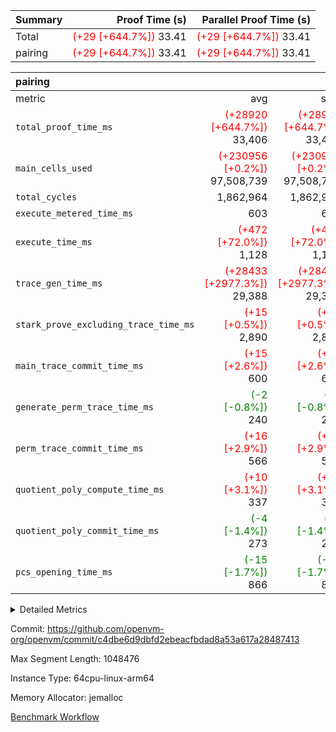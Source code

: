 | Summary | Proof Time (s) | Parallel Proof Time (s) |
|:---|---:|---:|
| Total | <span style='color: red'>(+29 [+644.7%])</span> 33.41 | <span style='color: red'>(+29 [+644.7%])</span> 33.41 |
| pairing | <span style='color: red'>(+29 [+644.7%])</span> 33.41 | <span style='color: red'>(+29 [+644.7%])</span> 33.41 |


| pairing |||||
|:---|---:|---:|---:|---:|
|metric|avg|sum|max|min|
| `total_proof_time_ms ` | <span style='color: red'>(+28920 [+644.7%])</span> 33,406 | <span style='color: red'>(+28920 [+644.7%])</span> 33,406 | <span style='color: red'>(+28920 [+644.7%])</span> 33,406 | <span style='color: red'>(+28920 [+644.7%])</span> 33,406 |
| `main_cells_used     ` | <span style='color: red'>(+230956 [+0.2%])</span> 97,508,739 | <span style='color: red'>(+230956 [+0.2%])</span> 97,508,739 | <span style='color: red'>(+230956 [+0.2%])</span> 97,508,739 | <span style='color: red'>(+230956 [+0.2%])</span> 97,508,739 |
| `total_cycles        ` |  1,862,964 |  1,862,964 |  1,862,964 |  1,862,964 |
| `execute_metered_time_ms` |  603 |  603 |  603 |  603 |
| `execute_time_ms     ` | <span style='color: red'>(+472 [+72.0%])</span> 1,128 | <span style='color: red'>(+472 [+72.0%])</span> 1,128 | <span style='color: red'>(+472 [+72.0%])</span> 1,128 | <span style='color: red'>(+472 [+72.0%])</span> 1,128 |
| `trace_gen_time_ms   ` | <span style='color: red'>(+28433 [+2977.3%])</span> 29,388 | <span style='color: red'>(+28433 [+2977.3%])</span> 29,388 | <span style='color: red'>(+28433 [+2977.3%])</span> 29,388 | <span style='color: red'>(+28433 [+2977.3%])</span> 29,388 |
| `stark_prove_excluding_trace_time_ms` | <span style='color: red'>(+15 [+0.5%])</span> 2,890 | <span style='color: red'>(+15 [+0.5%])</span> 2,890 | <span style='color: red'>(+15 [+0.5%])</span> 2,890 | <span style='color: red'>(+15 [+0.5%])</span> 2,890 |
| `main_trace_commit_time_ms` | <span style='color: red'>(+15 [+2.6%])</span> 600 | <span style='color: red'>(+15 [+2.6%])</span> 600 | <span style='color: red'>(+15 [+2.6%])</span> 600 | <span style='color: red'>(+15 [+2.6%])</span> 600 |
| `generate_perm_trace_time_ms` | <span style='color: green'>(-2 [-0.8%])</span> 240 | <span style='color: green'>(-2 [-0.8%])</span> 240 | <span style='color: green'>(-2 [-0.8%])</span> 240 | <span style='color: green'>(-2 [-0.8%])</span> 240 |
| `perm_trace_commit_time_ms` | <span style='color: red'>(+16 [+2.9%])</span> 566 | <span style='color: red'>(+16 [+2.9%])</span> 566 | <span style='color: red'>(+16 [+2.9%])</span> 566 | <span style='color: red'>(+16 [+2.9%])</span> 566 |
| `quotient_poly_compute_time_ms` | <span style='color: red'>(+10 [+3.1%])</span> 337 | <span style='color: red'>(+10 [+3.1%])</span> 337 | <span style='color: red'>(+10 [+3.1%])</span> 337 | <span style='color: red'>(+10 [+3.1%])</span> 337 |
| `quotient_poly_commit_time_ms` | <span style='color: green'>(-4 [-1.4%])</span> 273 | <span style='color: green'>(-4 [-1.4%])</span> 273 | <span style='color: green'>(-4 [-1.4%])</span> 273 | <span style='color: green'>(-4 [-1.4%])</span> 273 |
| `pcs_opening_time_ms ` | <span style='color: green'>(-15 [-1.7%])</span> 866 | <span style='color: green'>(-15 [-1.7%])</span> 866 | <span style='color: green'>(-15 [-1.7%])</span> 866 | <span style='color: green'>(-15 [-1.7%])</span> 866 |



<details>
<summary>Detailed Metrics</summary>

| group | num_segments | keygen_time_ms | fri.log_blowup | execute_metered_time_ms | commit_exe_time_ms |
| --- | --- | --- | --- | --- | --- |
| pairing | 1 | 1,087 | 1 | 603 | 10 | 

| group | air_name | quotient_deg | interactions | constraints |
| --- | --- | --- | --- | --- |
| pairing | AccessAdapterAir<16> | 2 | 5 | 12 | 
| pairing | AccessAdapterAir<2> | 2 | 5 | 12 | 
| pairing | AccessAdapterAir<32> | 2 | 5 | 12 | 
| pairing | AccessAdapterAir<4> | 2 | 5 | 12 | 
| pairing | AccessAdapterAir<8> | 2 | 5 | 12 | 
| pairing | BitwiseOperationLookupAir<8> | 2 | 2 | 4 | 
| pairing | KeccakVmAir | 2 | 321 | 4,513 | 
| pairing | MemoryMerkleAir<8> | 2 | 4 | 39 | 
| pairing | PersistentBoundaryAir<8> | 2 | 3 | 7 | 
| pairing | PhantomAir | 2 | 3 | 5 | 
| pairing | Poseidon2PeripheryAir<BabyBearParameters>, 1> | 2 | 1 | 286 | 
| pairing | ProgramAir | 1 | 1 | 4 | 
| pairing | RangeTupleCheckerAir<2> | 1 | 1 | 4 | 
| pairing | Rv32HintStoreAir | 2 | 18 | 28 | 
| pairing | VariableRangeCheckerAir | 1 | 1 | 4 | 
| pairing | VmAirWrapper<Rv32BaseAluAdapterAir, BaseAluCoreAir<4, 8> | 2 | 20 | 37 | 
| pairing | VmAirWrapper<Rv32BaseAluAdapterAir, LessThanCoreAir<4, 8> | 2 | 18 | 40 | 
| pairing | VmAirWrapper<Rv32BaseAluAdapterAir, ShiftCoreAir<4, 8> | 2 | 24 | 91 | 
| pairing | VmAirWrapper<Rv32BranchAdapterAir, BranchEqualCoreAir<4> | 2 | 11 | 20 | 
| pairing | VmAirWrapper<Rv32BranchAdapterAir, BranchLessThanCoreAir<4, 8> | 2 | 13 | 35 | 
| pairing | VmAirWrapper<Rv32CondRdWriteAdapterAir, Rv32JalLuiCoreAir> | 2 | 10 | 18 | 
| pairing | VmAirWrapper<Rv32IsEqualModAdapterAir<2, 1, 32, 32>, ModularIsEqualCoreAir<32, 4, 8> | 2 | 25 | 225 | 
| pairing | VmAirWrapper<Rv32JalrAdapterAir, Rv32JalrCoreAir> | 2 | 16 | 20 | 
| pairing | VmAirWrapper<Rv32LoadStoreAdapterAir, LoadSignExtendCoreAir<4, 8> | 2 | 18 | 33 | 
| pairing | VmAirWrapper<Rv32LoadStoreAdapterAir, LoadStoreCoreAir<4> | 2 | 17 | 40 | 
| pairing | VmAirWrapper<Rv32MultAdapterAir, DivRemCoreAir<4, 8> | 2 | 25 | 84 | 
| pairing | VmAirWrapper<Rv32MultAdapterAir, MulHCoreAir<4, 8> | 2 | 24 | 31 | 
| pairing | VmAirWrapper<Rv32MultAdapterAir, MultiplicationCoreAir<4, 8> | 2 | 19 | 19 | 
| pairing | VmAirWrapper<Rv32RdWriteAdapterAir, Rv32AuipcCoreAir> | 2 | 12 | 14 | 
| pairing | VmAirWrapper<Rv32VecHeapAdapterAir<1, 2, 2, 32, 32>, FieldExpressionCoreAir> | 2 | 415 | 480 | 
| pairing | VmAirWrapper<Rv32VecHeapAdapterAir<2, 1, 1, 32, 32>, FieldExpressionCoreAir> | 2 | 158 | 190 | 
| pairing | VmAirWrapper<Rv32VecHeapAdapterAir<2, 2, 2, 32, 32>, FieldExpressionCoreAir> | 2 | 428 | 457 | 
| pairing | VmConnectorAir | 2 | 5 | 11 | 

| group | air_name | segment | rows | prep_cols | perm_cols | main_cols | cells |
| --- | --- | --- | --- | --- | --- | --- | --- |
| pairing | AccessAdapterAir<16> | 0 | 262,144 |  | 16 | 25 | 10,747,904 | 
| pairing | AccessAdapterAir<32> | 0 | 131,072 |  | 16 | 41 | 7,471,104 | 
| pairing | AccessAdapterAir<8> | 0 | 524,288 |  | 16 | 17 | 17,301,504 | 
| pairing | BitwiseOperationLookupAir<8> | 0 | 65,536 | 3 | 8 | 2 | 655,360 | 
| pairing | MemoryMerkleAir<8> | 0 | 32,768 |  | 16 | 32 | 1,572,864 | 
| pairing | PersistentBoundaryAir<8> | 0 | 32,768 |  | 12 | 20 | 1,048,576 | 
| pairing | PhantomAir | 0 | 1 |  | 12 | 6 | 18 | 
| pairing | Poseidon2PeripheryAir<BabyBearParameters>, 1> | 0 | 32,768 |  | 8 | 300 | 10,092,544 | 
| pairing | ProgramAir | 0 | 32,768 |  | 8 | 10 | 589,824 | 
| pairing | RangeTupleCheckerAir<2> | 0 | 524,288 | 2 | 8 | 1 | 4,718,592 | 
| pairing | Rv32HintStoreAir | 0 | 256 |  | 44 | 32 | 19,456 | 
| pairing | VariableRangeCheckerAir | 0 | 262,144 | 2 | 8 | 1 | 2,359,296 | 
| pairing | VmAirWrapper<Rv32BaseAluAdapterAir, BaseAluCoreAir<4, 8> | 0 | 1,048,576 |  | 52 | 36 | 92,274,688 | 
| pairing | VmAirWrapper<Rv32BaseAluAdapterAir, LessThanCoreAir<4, 8> | 0 | 65,536 |  | 40 | 37 | 5,046,272 | 
| pairing | VmAirWrapper<Rv32BaseAluAdapterAir, ShiftCoreAir<4, 8> | 0 | 2,048 |  | 52 | 53 | 215,040 | 
| pairing | VmAirWrapper<Rv32BranchAdapterAir, BranchEqualCoreAir<4> | 0 | 262,144 |  | 28 | 26 | 14,155,776 | 
| pairing | VmAirWrapper<Rv32BranchAdapterAir, BranchLessThanCoreAir<4, 8> | 0 | 131,072 |  | 32 | 32 | 8,388,608 | 
| pairing | VmAirWrapper<Rv32CondRdWriteAdapterAir, Rv32JalLuiCoreAir> | 0 | 8,192 |  | 28 | 18 | 376,832 | 
| pairing | VmAirWrapper<Rv32IsEqualModAdapterAir<2, 1, 32, 32>, ModularIsEqualCoreAir<32, 4, 8> | 0 | 32 |  | 56 | 166 | 7,104 | 
| pairing | VmAirWrapper<Rv32JalrAdapterAir, Rv32JalrCoreAir> | 0 | 65,536 |  | 36 | 28 | 4,194,304 | 
| pairing | VmAirWrapper<Rv32LoadStoreAdapterAir, LoadStoreCoreAir<4> | 0 | 1,048,576 |  | 52 | 41 | 97,517,568 | 
| pairing | VmAirWrapper<Rv32MultAdapterAir, MulHCoreAir<4, 8> | 0 | 256 |  | 72 | 39 | 28,416 | 
| pairing | VmAirWrapper<Rv32MultAdapterAir, MultiplicationCoreAir<4, 8> | 0 | 512 |  | 52 | 31 | 42,496 | 
| pairing | VmAirWrapper<Rv32RdWriteAdapterAir, Rv32AuipcCoreAir> | 0 | 32,768 |  | 28 | 20 | 1,572,864 | 
| pairing | VmAirWrapper<Rv32VecHeapAdapterAir<2, 1, 1, 32, 32>, FieldExpressionCoreAir> | 0 | 1,024 |  | 320 | 263 | 596,992 | 
| pairing | VmAirWrapper<Rv32VecHeapAdapterAir<2, 2, 2, 32, 32>, FieldExpressionCoreAir> | 0 | 16,384 |  | 604 | 497 | 18,038,784 | 
| pairing | VmConnectorAir | 0 | 2 | 1 | 16 | 5 | 42 | 

| group | segment | trace_gen_time_ms | total_proof_time_ms | total_cycles | total_cells | stark_prove_excluding_trace_time_ms | quotient_poly_compute_time_ms | quotient_poly_commit_time_ms | perm_trace_commit_time_ms | pcs_opening_time_ms | main_trace_commit_time_ms | main_cells_used | generate_perm_trace_time_ms | execute_time_ms |
| --- | --- | --- | --- | --- | --- | --- | --- | --- | --- | --- | --- | --- | --- | --- |
| pairing | 0 | 29,388 | 33,406 | 1,862,964 | 304,931,516 | 2,890 | 337 | 273 | 566 | 866 | 600 | 97,508,739 | 240 | 1,128 | 

| group | segment | trace_height_constraint | weighted_sum | threshold |
| --- | --- | --- | --- | --- |
| pairing | 0 | 0 | 5,382,342 | 2,013,265,921 | 
| pairing | 0 | 1 | 18,152,512 | 2,013,265,921 | 
| pairing | 0 | 2 | 2,691,171 | 2,013,265,921 | 
| pairing | 0 | 3 | 25,000,068 | 2,013,265,921 | 
| pairing | 0 | 4 | 131,072 | 2,013,265,921 | 
| pairing | 0 | 5 | 65,536 | 2,013,265,921 | 
| pairing | 0 | 6 | 6,016,192 | 2,013,265,921 | 
| pairing | 0 | 7 | 4,096 | 2,013,265,921 | 
| pairing | 0 | 8 | 58,426,029 | 2,013,265,921 | 

</details>


Commit: https://github.com/openvm-org/openvm/commit/c4dbe6d9dbfd2ebeacfbdad8a53a617a28487413

Max Segment Length: 1048476

Instance Type: 64cpu-linux-arm64

Memory Allocator: jemalloc

[Benchmark Workflow](https://github.com/openvm-org/openvm/actions/runs/15711647669)
